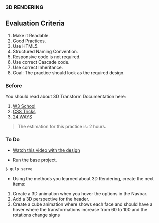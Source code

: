 ### 3D RENDERING 

## Evaluation Criteria

1. Make it Readable.
2. Good Practices.
3. Use HTML5.
4. Structured Naming Convention.
5. Responsive code is not required.
6. Use correct Cascade code.
7. Use correct Inheritance.
8. Goal: The practice should look as the required design.

### Before
You should read about 3D Transform Documentation here:

1. [W3 School][1]
2. [CSS Tricks][2]
3. [24 WAYS][3]


> The estimation for this practice is: 2 hours.

### To Do

- [Watch this video with the design][4]

- Run the base project.

```sh
$ gulp serve
```
- Using the methods you learned about 3D Rendering, create the next items:

1. Create a 3D animation when you hover the options in the Navbar.
2. Add a 3D perspective for the header.
3. Create a cube animation where shows each face and should have a hover where the transformations increase from 60 to 100 and the rotations change signs




[1]: https://www.w3schools.com/cSS/css3_3dtransforms.asp
[2]: https://css-tricks.com/creating-a-3d-cube-image-gallery/
[3]: https://24ways.org/2010/intro-to-css-3d-transforms/
[4]: https://drive.google.com/file/d/1XtWUxrgfeyYWa-F5p82fefWHNxjQL5Q1/view?usp=sharing
